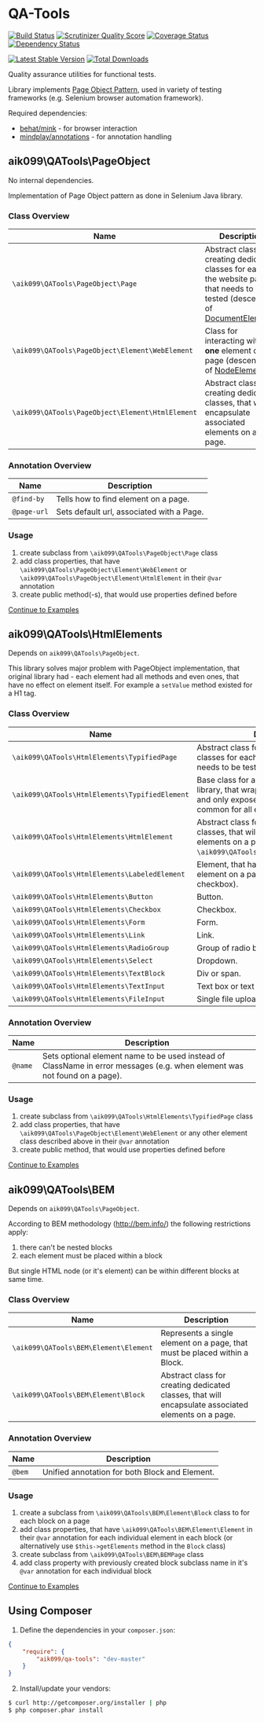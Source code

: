 # QA-Tools
[![Build Status](https://travis-ci.org/aik099/qa-tools.png?branch=master)](https://travis-ci.org/aik099/qa-tools)
[![Scrutinizer Quality Score](https://scrutinizer-ci.com/g/aik099/qa-tools/badges/quality-score.png?s=d31359d014d2f9cf76e3734055b2dadd5925eb8e)](https://scrutinizer-ci.com/g/aik099/qa-tools/)
[![Coverage Status](https://coveralls.io/repos/aik099/qa-tools/badge.png?branch=master)](https://coveralls.io/r/aik099/qa-tools?branch=master)
[![Dependency Status](https://www.versioneye.com/user/projects/52ad65f5ec1375a2870000b2/badge.png)](https://www.versioneye.com/user/projects/52ad65f5ec1375a2870000b2)

[![Latest Stable Version](https://poser.pugx.org/aik099/qa-tools/v/stable.png)](https://packagist.org/packages/aik099/qa-tools)
[![Total Downloads](https://poser.pugx.org/aik099/qa-tools/downloads.png)](https://packagist.org/packages/aik099/qa-tools)

Quality assurance utilities for functional tests.

Library implements [Page Object Pattern](docs/PageObjectPattern.md), used in variety of testing frameworks (e.g. Selenium browser automation framework).

Required dependencies:

* [behat/mink](https://github.com/Behat/Mink) - for browser interaction
* [mindplay/annotations](https://github.com/mindplay-dk/php-annotations) - for annotation handling

## aik099\QATools\PageObject
No internal dependencies.

Implementation of Page Object pattern as done in Selenium Java library.

### Class Overview


| Name | Description |
| ------------- | ------------- |
| `\aik099\QATools\PageObject\Page` | Abstract class for creating dedicated classes for each of the website pages, that needs to be tested (descendant of [DocumentElement](http://mink.behat.org/api/behat/mink/element/documentelement.html)). |
| `\aik099\QATools\PageObject\Element\WebElement` | Class for interacting with __one__ element on page (descendant of [NodeElement](http://mink.behat.org/api/behat/mink/element/nodeelement.html)). |
| `\aik099\QATools\PageObject\Element\HtmlElement` | Abstract class for creating dedicated classes, that will encapsulate associated elements on a page. |

### Annotation Overview

| Name | Description |
| ------------- | ------------- |
| `@find-by` | Tells how to find element on a page. |
| `@page-url` | Sets default url, associated with a Page. |

### Usage

1. create subclass from `\aik099\QATools\PageObject\Page` class
2. add class properties, that have `\aik099\QATools\PageObject\Element\WebElement` or `\aik099\QATools\PageObject\Element\HtmlElement` in their `@var` annotation
3. create public method(-s), that would use properties defined before

[Continue to Examples](docs/PageObject.md)

## aik099\QATools\HtmlElements
Depends on `aik099\QATools\PageObject`.

This library solves major problem with PageObject implementation, that original library had - each element had all methods and even ones, that have no effect on element itself. For example a `setValue` method existed for a H1 tag.

### Class Overview

| Name | Description |
| ------------- | ------------- |
| `\aik099\QATools\HtmlElements\TypifiedPage` | Abstract class for creating dedicated classes for each of website pages, that needs to be tested. |
| `\aik099\QATools\HtmlElements\TypifiedElement` | Base class for all other elements in this library, that wraps around WebElement and only exposes methods, that are common for all elements. |
| `\aik099\QATools\HtmlElements\HtmlElement` | Abstract class for creating dedicated classes, that will encapsulate associated elements on a page (typified version of `\aik099\QATools\PageObject\HtmlElement`). |
| `\aik099\QATools\HtmlElements\LabeledElement` | Element, that has associated LABEL element on a page (e.g. radio button or a checkbox). |
| `\aik099\QATools\HtmlElements\Button` | Button. |
| `\aik099\QATools\HtmlElements\Checkbox` | Checkbox. |
| `\aik099\QATools\HtmlElements\Form` | Form. |
| `\aik099\QATools\HtmlElements\Link` | Link. |
| `\aik099\QATools\HtmlElements\RadioGroup` | Group of radio buttons. |
| `\aik099\QATools\HtmlElements\Select` | Dropdown. |
| `\aik099\QATools\HtmlElements\TextBlock` | Div or span. |
| `\aik099\QATools\HtmlElements\TextInput` | Text box or text area. |
| `\aik099\QATools\HtmlElements\FileInput` | Single file upload. |

### Annotation Overview

| Name | Description |
| ------------- | ------------- |
| `@name` | Sets optional element name to be used instead of ClassName in error messages (e.g. when element was not found on a page). |

### Usage

1. create subclass from `\aik099\QATools\HtmlElements\TypifiedPage` class
2. add class properties, that have `\aik099\QATools\PageObject\Element\WebElement` or any other element class described above in their `@var` annotation
3. create public method, that would use properties defined before

[Continue to Examples](docs/HtmlElements.md)

## aik099\QATools\BEM
Depends on `aik099\QATools\PageObject`.

According to BEM methodology (http://bem.info/) the following restrictions apply:

1. there can't be nested blocks
2. each element must be placed within a block

But single HTML node (or it's element) can be within different blocks at same time.

### Class Overview

| Name | Description |
| ------------- | ------------- |
| `\aik099\QATools\BEM\Element\Element` | Represents a single element on a page, that must be placed within a Block. |
| `\aik099\QATools\BEM\Element\Block` | Abstract class for creating dedicated classes, that will encapsulate associated elements on a page. |

### Annotation Overview

| Name | Description |
| ------------- | ------------- |
| `@bem` | Unified annotation for both Block and Element. |

### Usage

1. create a subclass from `\aik099\QATools\BEM\Element\Block` class to for each block on a page
2. add class properties, that have `\aik099\QATools\BEM\Element\Element` in their `@var` annotation for each individual element in each block (or alternatively use `$this->getElements` method in the `Block` class)
3. create subclass from `\aik099\QATools\BEM\BEMPage` class
4. add class property with previously created block subclass name in it's `@var` annotation for each individual block

[Continue to Examples](docs/BEM.md)

## Using Composer

1. Define the dependencies in your ```composer.json```:
```json
{
	"require": {
		"aik099/qa-tools": "dev-master"
	}
}
```

2. Install/update your vendors:
```bash
$ curl http://getcomposer.org/installer | php
$ php composer.phar install
```
